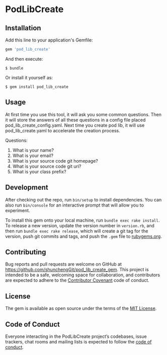 # PodLibCreate

## Installation

Add this line to your application's Gemfile:

```ruby
gem 'pod_lib_create'
```

And then execute:

    $ bundle

Or install it yourself as:

    $ gem install pod_lib_create

## Usage

At first time you use this tool, it will ask you some common questions. Then it will store the answers of all these questions in a config file placed pod_lib_create_config.yaml. Next time you create pod lib, it will use pod_lib_create.yaml to accelerate the creation process.

Questions:

1. What is your name?
2. What is your email?
3. What is your source code git homepage?
4. What is your source code git uri?
5. What is your class prefix?

## Development

After checking out the repo, run `bin/setup` to install dependencies. You can also run `bin/console` for an interactive prompt that will allow you to experiment.

To install this gem onto your local machine, run `bundle exec rake install`. To release a new version, update the version number in `version.rb`, and then run `bundle exec rake release`, which will create a git tag for the version, push git commits and tags, and push the `.gem` file to [rubygems.org](https://rubygems.org).

## Contributing

Bug reports and pull requests are welcome on GitHub at https://github.com/shunchengGit/pod_lib_create_gem. This project is intended to be a safe, welcoming space for collaboration, and contributors are expected to adhere to the [Contributor Covenant](http://contributor-covenant.org) code of conduct.

## License

The gem is available as open source under the terms of the [MIT License](https://opensource.org/licenses/MIT).

## Code of Conduct

Everyone interacting in the PodLibCreate project’s codebases, issue trackers, chat rooms and mailing lists is expected to follow the [code of conduct](https://github.com/shunchengGit/pod_lib_create_gem/blob/master/CODE_OF_CONDUCT.md).
